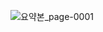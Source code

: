 ![요약본_page-0001](https://github.com/jyjyjyjyjyjy123/SY_Java_Project/assets/140796598/867df84d-efaa-46f7-9d76-b05b0800b051)
